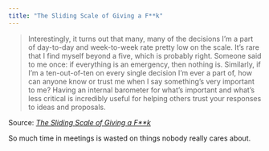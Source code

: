 ```yaml
---
title: "The Sliding Scale of Giving a F**k"
---
```

<blockquote><p>Interestingly, it turns out that many, many of the decisions I’m a part of day-to-day and week-to-week rate pretty low on the scale. It’s rare that I find myself beyond a five, which is probably right. Someone said to me once: if everything is an emergency, then nothing is. Similarly, if I’m a ten-out-of-ten on every single decision I’m ever a part of, how can anyone know or trust me when I say something’s very important to me? Having an internal barometer for what’s important and what’s less critical is incredibly useful for helping others trust your responses to ideas and proposals.</p></blockquote>
<p>Source: <em><a href="https://blog.capwatkins.com/the-sliding-scale-of-giving-a-fuck">The Sliding Scale of Giving a F**k</a></em></p>
<p>So much time in meetings is wasted on things nobody really cares about.</p>
